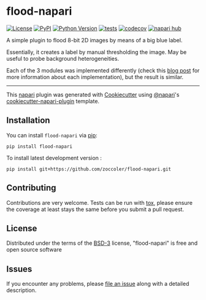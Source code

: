 # flood-napari

[![License](https://img.shields.io/pypi/l/flood-napari.svg?color=green)](https://github.com/zoccoler/flood-napari/raw/main/LICENSE)
[![PyPI](https://img.shields.io/pypi/v/flood-napari.svg?color=green)](https://pypi.org/project/flood-napari)
[![Python Version](https://img.shields.io/pypi/pyversions/flood-napari.svg?color=green)](https://python.org)
[![tests](https://github.com/zoccoler/flood-napari/workflows/tests/badge.svg)](https://github.com/zoccoler/flood-napari/actions)
[![codecov](https://codecov.io/gh/zoccoler/flood-napari/branch/main/graph/badge.svg)](https://codecov.io/gh/zoccoler/flood-napari)
[![napari hub](https://img.shields.io/endpoint?url=https://api.napari-hub.org/shields/flood-napari)](https://napari-hub.org/plugins/flood-napari)

A simple plugin to flood 8-bit 2D images by means of a big blue label.

Essentially, it creates a label by manual thresholding the image. May be useful to probe background heterogeneities.

Each of the 3 modules was implemented differently (check this [blog post](https://biapol.github.io/blog/marcelo_zoccoler/entry_user_interf3/) for more information about each implementation), but the result is similar.

----------------------------------

This [napari] plugin was generated with [Cookiecutter] using [@napari]'s [cookiecutter-napari-plugin] template.

<!--
Don't miss the full getting started guide to set up your new package:
https://github.com/napari/cookiecutter-napari-plugin#getting-started

and review the napari docs for plugin developers:
https://napari.org/docs/plugins/index.html
-->

## Installation

You can install `flood-napari` via [pip]:

    pip install flood-napari



To install latest development version :

    pip install git+https://github.com/zoccoler/flood-napari.git


## Contributing

Contributions are very welcome. Tests can be run with [tox], please ensure
the coverage at least stays the same before you submit a pull request.

## License

Distributed under the terms of the [BSD-3] license,
"flood-napari" is free and open source software

## Issues

If you encounter any problems, please [file an issue] along with a detailed description.

[napari]: https://github.com/napari/napari
[Cookiecutter]: https://github.com/audreyr/cookiecutter
[@napari]: https://github.com/napari
[MIT]: http://opensource.org/licenses/MIT
[BSD-3]: http://opensource.org/licenses/BSD-3-Clause
[GNU GPL v3.0]: http://www.gnu.org/licenses/gpl-3.0.txt
[GNU LGPL v3.0]: http://www.gnu.org/licenses/lgpl-3.0.txt
[Apache Software License 2.0]: http://www.apache.org/licenses/LICENSE-2.0
[Mozilla Public License 2.0]: https://www.mozilla.org/media/MPL/2.0/index.txt
[cookiecutter-napari-plugin]: https://github.com/napari/cookiecutter-napari-plugin

[file an issue]: https://github.com/zoccoler/flood-napari/issues

[napari]: https://github.com/napari/napari
[tox]: https://tox.readthedocs.io/en/latest/
[pip]: https://pypi.org/project/pip/
[PyPI]: https://pypi.org/

